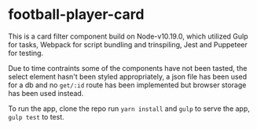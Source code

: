# football-player-card

This is a card filter component build on Node-v10.19.0, which utilized Gulp for tasks, Webpack for script bundling 
and trinspiling, Jest and Puppeteer for testing. 

Due to time contraints some of the components have not been tasted, the select element hasn't been styled appropriately,
a json file has been used for a db and no `get/:id` route has been implemented but browser storage has been used instead.

To run the app, clone the repo run `yarn install` and `gulp` to serve the app, `gulp test` to test.
